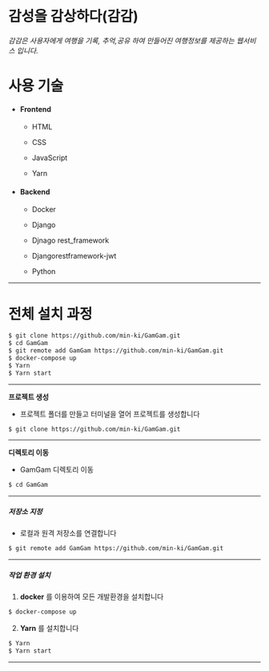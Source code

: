 # 감성을 감상하다(감감)

###### 감감은 사용자에게 여행을 기록, 추억,공유 하여 만들어진 여행정보를 제공하는 웹서비스 입니다. ######

# 사용 기술

* #### Frontend ####

  * HTML

  * CSS
  * JavaScript
  * Yarn

- #### Backend ####

  * Docker

  * Django
  * Djnago rest_framework
  * Djangorestframework-jwt
  * Python

--------------------------------------------------------------------

# 전체 설치 과정

```bash
$ git clone https://github.com/min-ki/GamGam.git
$ cd GamGam
$ git remote add GamGam https://github.com/min-ki/GamGam.git
$ docker-compose up
$ Yarn 
$ Yarn start
```

---------------------------------------

**프로젝트 생성**

* 프로젝트 폴더를 만들고 터미널을 열어 프로젝트를 생성합니다

```bash
$ git clone https://github.com/min-ki/GamGam.git
```

------------------------------------------------------------------

**디렉토리 이동**

* GamGam 디렉토리 이동

```bash
$ cd GamGam
```

---------------------------

##### 저장소 지정 #####

* 로컬과 원격 저장소를 연결합니다

~~~bash
$ git remote add GamGam https://github.com/min-ki/GamGam.git
~~~

-----------------------------------------------

##### 작업 환경 설치

1. **docker** 를 이용하여 모든 개발환경을 설치합니다

~~~bash
$ docker-compose up
~~~

2. **Yarn** 를 설치합니다 

~~~bash
$ Yarn
$ Yarn start
~~~

------------------------------------

